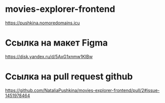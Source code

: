 # movies-explorer-frontend
https://pushkina.nomoredomains.icu

# Ссылка на макет Figma
https://disk.yandex.ru/d/5AxG1xnmw1KIBw

# Ссылка на pull request github
https://github.com/NataliaPushkina/movies-explorer-frontend/pull/2#issue-1451978464
